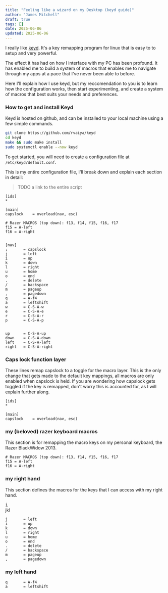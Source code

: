 ```yaml
---
title: "Feeling like a wizard on my Desktop (keyd guide)"
author: "James Mitchell"
draft: true 
tags: []
date: 2025-06-06
updated: 2025-06-06
---
```


I really like [keyd](https://github.com/rvaiya/keyd). It's a key remapping program for linux that is easy to to setup and very powerful. 

The effect it has had on how I interface with my PC has been profound. It has enabled me to build a system of macros that enables me to navigate through my apps at a pace that I've never been able to before. 

Here I'll explain how I use keyd, but my reccomendation to you is to learn how the configuration works, then start experimenting, and create a system of macros that best suits your needs and preferences. 

### How to get and install Keyd 

Keyd is hosted on github, and can be installed to your local machine using a few simple commands. 

```bash 
git clone https://github.com/rvaiya/keyd
cd keyd
make && sudo make install
sudo systemctl enable --now keyd
```

To get started, you will need to create a configuration file at `/etc/keyd/default.conf`.


This is my entire configuration file, I'll break down and explain each section in detail: 

> TODO a link to the entire script 

```
[ids] 
*

[main]
capslock    = overload(nav, esc)

# Razer MACROS (top down): f13, f14, f15, f16, f17
f15 = A-left
f16 = A-right


[nav]
;       = capslock
j       = left
i       = up
k       = down
l       = right
u       = home
o       = end
.       = delete
/       = backspace
m       = pageup
,       = pagedown
q       = A-f4
a       = leftshift 
w       = C-S-A-w
e       = C-S-A-e
r       = C-S-A-r
p       = C-S-A-p


up      = C-S-A-up
down    = C-S-A-down
left    = C-S-A-left
right   = C-S-A-right
```


### Caps lock function layer 

These lines remap capslock to a toggle for the macro layer. This is the only change that gets made to the default key mappings, all macros are only enabled when capslock is held. If you are wondering how capslock gets toggled if the key is remapped, don't worry this is accounted for, as I will explain further along. 

```
[ids] 
*

[main]
capslock    = overload(nav, esc)
```


### my (beloved) razer keyboard macros 

This section is for remapping the macro keys on my personal keyboard, the Razer BlackWidow 2013. 

```
# Razer MACROS (top down): f13, f14, f15, f16, f17
f15 = A-left
f16 = A-right
```

### my right hand 

This section defines the macros for the keys that I can access with my right hand. 


<kbd>i</kbd>  
jkl

```
j       = left
i       = up
k       = down
l       = right
u       = home
o       = end
.       = delete
/       = backspace
m       = pageup
,       = pagedown

```

### my left hand 

```
q       = A-f4
a       = leftshift 
```